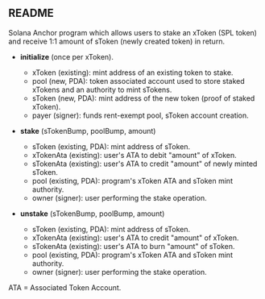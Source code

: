 ## README

Solana Anchor program which allows users to stake an xToken (SPL token) and
receive 1:1 amount of sToken (newly created token) in return.

- **initialize** (once per xToken).

  - xToken (existing): mint address of an existing token to stake.
  - pool (new, PDA): token associated account used to store staked xTokens and an authority to mint sTokens.
  - sToken (new, PDA): mint address of the new token (proof of staked xToken).
  - payer (signer): funds rent-exempt pool, sToken account creation.

- **stake** (sTokenBump, poolBump, amount)

  - sToken (existing, PDA): mint address of sToken.
  - xTokenAta (existing): user's ATA to debit "amount" of xToken.
  - sTokenAta (existing): user's ATA to credit "amount" of newly minted sToken.
  - pool (existing, PDA): program's xToken ATA and sToken mint authority.
  - owner (signer): user performing the stake operation.

- **unstake** (sTokenBump, poolBump, amount)

  - sToken (existing, PDA): mint address of sToken.
  - xTokenAta (existing): user's ATA to credit "amount" of xToken.
  - sTokenAta (existing): user's ATA to burn "amount" of sToken.
  - pool (existing, PDA): program's xToken ATA and sToken mint authority.
  - owner (signer): user performing the stake operation.

ATA = Associated Token Account.
